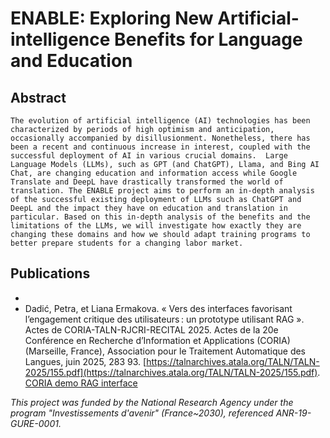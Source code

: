 # ENABLE: Exploring New Artificial-intelligence Benefits for Language and Education

## Abstract 
`The evolution of artificial intelligence (AI) technologies has been characterized by periods of high optimism and anticipation, occasionally accompanied by disillusionment. Nonetheless, there has been a recent and continuous increase in interest, coupled with the successful deployment of AI in various crucial domains.  Large Language Models (LLMs), such as GPT (and ChatGPT), Llama, and Bing AI Chat, are changing education and information access while Google Translate and DeepL have drastically transformed the world of translation. The ENABLE project aims to perform an in-depth analysis of the successful existing deployment of LLMs such as ChatGPT and DeepL and the impact they have on education and translation in particular. Based on this in-depth analysis of the benefits and the limitations of the LLMs, we will investigate how exactly they are changing these domains and how we should adapt training programs to better prepare students for a changing labor market.`



## Publications
*
* Dadić, Petra, et Liana Ermakova. « Vers des interfaces favorisant l’engagement critique des utilisateurs : un prototype utilisant RAG ». Actes de CORIA-TALN-RJCRI-RECITAL 2025. Actes de la 20e Conférence en Recherche d’Information et Applications (CORIA) (Marseille, France), Association pour le Traitement Automatique des Langues, juin 2025, 283 93. [https://talnarchives.atala.org/TALN/TALN-2025/155.pdf](https://talnarchives.atala.org/TALN/TALN-2025/155.pdf).
[CORIA demo RAG interface](demo_RAG_interface.mp4)

*This project was funded by the National Research Agency under the program "Investissements d'avenir" (France~2030), referenced ANR-19-GURE-0001.*
